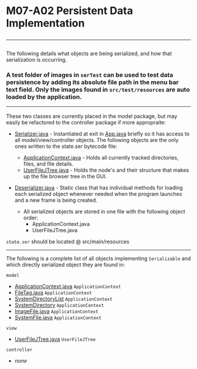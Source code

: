 # M07-A02 Persistent Data Implementation<hr>
The following details what objects are being serialized, and how that serialization is occurring.

### A test folder of images in <code>serTest</code> can be used to test data persistence by adding its absolute file path in the menu bar text  field. Only the images found in <code>src/test/resources</code> are auto loaded by the application.<hr>


These two classes are currently placed in the model package, but may easily be refactored to the controller package if more appropraite:

- [Serializer.java](src/main/java/model/Serializer.java) - Instantiated at exit in [App.java](src/main/java/App.java) briefly so it has access to all model/view/controller objects. The following objects are the only ones written to the state.ser bytecode file:
  - [ApplicationContext.java](src/main/java/model/ApplicationContext.java) - Holds all currently tracked directories, files, and file details.
  - [UserFileJTree.java](src/main/java/view/filebrowser/UserFileJTree.java) - Holds the node's and their structure that makes up the file browser tree in the GUI. 

- [Deserializer.java](src/main/java/model/Deserializer.java) - Static class that has individual methods for loading each serialized object whenever needed when the program launches and a new frame is being created.
  - All serialized objects are stored in one file with the following object order:
    - ApplicationContext.java
    - UserFileJTree.java

<code>state.ser</code> should be located @ src/main/resources
<hr>

The following is a complete list of all objects implementing <code>Serializable</code> and which directly serialized object they are found in:<br>

<code>model</code><br>
- [ApplicationContext.java](src/main/java/model/ApplicationContext.java) <code>ApplicationContext</code>
- [FileTag.java](src/main/java/model/data/FileTag.java) <code>ApplicationContext</code>
- [SystemDirectoryList](src/main/java/model/data/filetypes/SystemDirectoryList.java) <code>ApplicationContext</code>
- [SystemDirectory](src/main/java/model/data/filetypes/SystemDirectory.java) <code>ApplicationContext</code>
- [ImageFile.java](src/main/java/model/data/filetypes/ImageFile.java) <code>ApplicationContext</code>
- [SystemFile.java](src/main/java/model/data/filetypes/SystemFile.java) <code>ApplicationContext</code>

<code>view</code><br>
- [UserFileJTree.java](src/main/java/view/filebrowser/UserFileJTree.java) <code>UserFileJTree</code>

<code>controller</code><br>
- *none*

